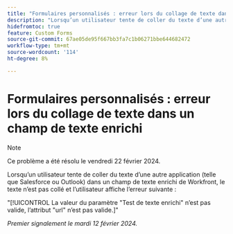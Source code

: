 ```yaml
---
title: "Formulaires personnalisés : erreur lors du collage de texte dans un champ de texte enrichi"
description: "Lorsqu’un utilisateur tente de coller du texte d’une autre application (telle que Salesforce ou Outlook) dans un champ de texte enrichi de Workfront, le texte n’est pas collé et l’utilisateur détecte une erreur."
hidefromtoc: true
feature: Custom Forms
source-git-commit: 67ae05de95f667bb3fa7c1b06271bbe644682472
workflow-type: tm+mt
source-wordcount: '114'
ht-degree: 8%

---
```



# Formulaires personnalisés : erreur lors du collage de texte dans un champ de texte enrichi

>[!NOTE]
>
>Ce problème a été résolu le vendredi 22 février 2024.

Lorsqu’un utilisateur tente de coller du texte d’une autre application (telle que Salesforce ou Outlook) dans un champ de texte enrichi de Workfront, le texte n’est pas collé et l’utilisateur affiche l’erreur suivante :

&quot;[!UICONTROL La valeur du paramètre &quot;Test de texte enrichi&quot; n’est pas valide, l’attribut &quot;url&quot; n’est pas valide.]&quot;

_Premier signalement le mardi 12 février 2024._
